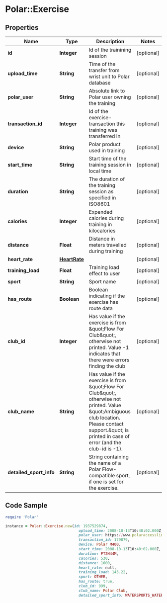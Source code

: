 # Polar::Exercise

## Properties

Name | Type | Description | Notes
------------ | ------------- | ------------- | -------------
**id** | **Integer** | Id of the trainining session | [optional] 
**upload_time** | **String** | Time of the transfer from wrist unit to Polar database | [optional] 
**polar_user** | **String** | Absolute link to Polar user owning the training | [optional] 
**transaction_id** | **Integer** | Id of the exercise-transaction this training was transferred in | [optional] 
**device** | **String** | Polar product used in training | [optional] 
**start_time** | **String** | Start time of the training session in local time | [optional] 
**duration** | **String** | The duration of the training session as specified in ISO8601 | [optional] 
**calories** | **Integer** | Expended calories during training in kilocalories | [optional] 
**distance** | **Float** | Distance in meters travelled during training | [optional] 
**heart_rate** | [**HeartRate**](HeartRate.md) |  | [optional] 
**training_load** | **Float** | Training load effect to user | [optional] 
**sport** | **String** | Sport name | [optional] 
**has_route** | **Boolean** | Boolean indicating if the exercise has route data | [optional] 
**club_id** | **Integer** | Has value if the exercise is from \&quot;Flow For Club\&quot;, otherwise not printed. Value -1 indicates that there were errors finding the club | [optional] 
**club_name** | **String** | Has value if the exercise is from \&quot;Flow For Club\&quot;, otherwise not printed. Value \&quot;Ambiguous club location. Please contact support.\&quot; is printed in case of error (and the club-id is -1). | [optional] 
**detailed_sport_info** | **String** | String containing the name of a Polar Flow-compatible sport, if one is set for the exercise. | [optional] 

## Code Sample

```ruby
require 'Polar'

instance = Polar::Exercise.new(id: 1937529874,
                                 upload_time: 2008-10-13T10:40:02.000Z,
                                 polar_user: https://www.polaraccesslink/v3/users/1,
                                 transaction_id: 179879,
                                 device: Polar M400,
                                 start_time: 2008-10-13T10:40:02.000Z,
                                 duration: PT2H44M,
                                 calories: 530,
                                 distance: 1600,
                                 heart_rate: null,
                                 training_load: 143.22,
                                 sport: OTHER,
                                 has_route: true,
                                 club_id: 999,
                                 club_name: Polar Club,
                                 detailed_sport_info: WATERSPORTS_WATERSKI)
```


